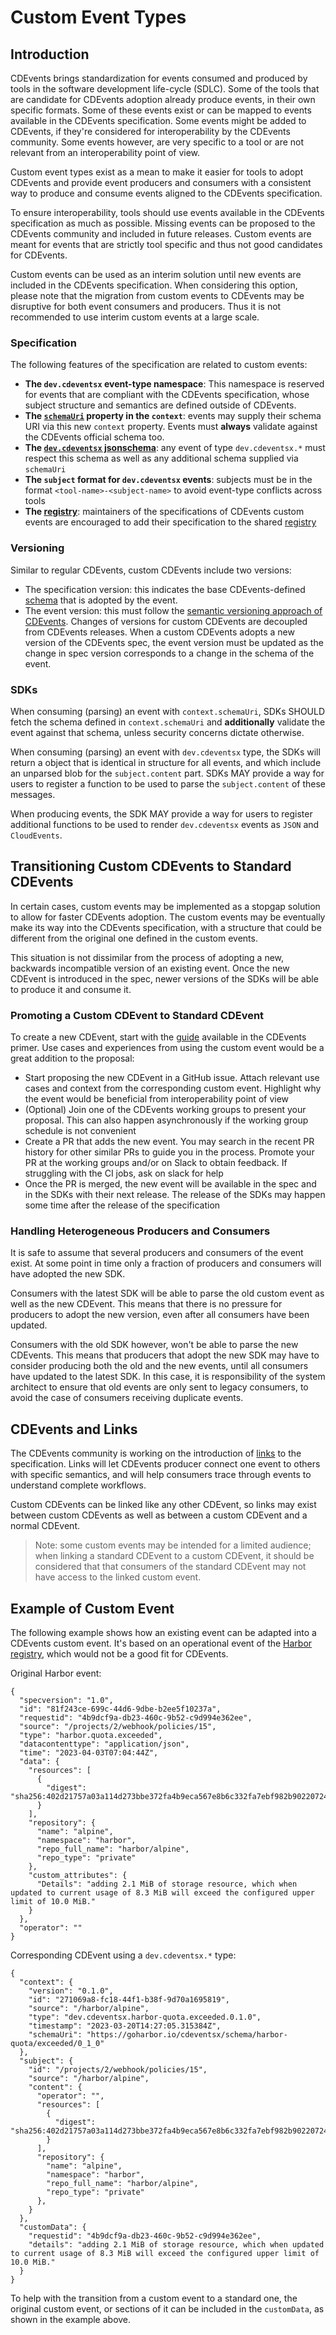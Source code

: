 # Custom Event Types

## Introduction

CDEvents brings standardization for events consumed and produced by tools in the software development life-cycle (SDLC).
Some of the tools that are candidate for CDEvents adoption already produce events, in their own specific formats.
Some of these events exist or can be mapped to events available in the CDEvents specification.
Some events might be added to CDEvents, if they're considered for interoperability by the CDEvents community.
Some events however, are very specific to a tool or are not relevant from an interoperability point of view.

Custom event types exist as a mean to make it easier for tools to adopt CDEvents and provide event producers and consumers with a consistent way to produce and consume events aligned to the CDEvents specification.

To ensure interoperability, tools should use events available in the CDEvents specification as much as possible. Missing events can be proposed to the CDEvents community and included in future releases. Custom events are meant for events that are strictly tool specific and thus not good candidates for CDEvents.

Custom events can be used as an interim solution until new events are included in the CDEvents specification. When considering this option, please note that the migration from custom events to CDEvents may be disruptive for both event consumers and producers. Thus it is not recommended to use interim custom events at a large scale.

### Specification

The following features of the specification are related to custom events:

- **The `dev.cdeventsx` event-type namespace**: This namespace is reserved for events that are compliant with the CDEvents specification, whose subject structure and semantics are defined outside of CDEvents.
- **The [`schemaUri`](/spec.md#schemauri) property in the `context`**: events may supply their schema URI via this new `context` property. Events must **always** validate against the CDEvents official schema too.
- **The [`dev.cdeventsx` jsonschema](schema.json)**: any event of type `dev.cdeventsx.*` must respect this schema as well as any additional schema supplied via `schemaUri`
- **The `subject` format for `dev.cdeventsx` events**: subjects must be in the format `<tool-name>-<subject-name>` to avoid event-type conflicts across tools
- **The [registry](registry.md)**: maintainers of the specifications of CDEvents custom events are encouraged to add their specification to the shared [registry](registry.md)

### Versioning

Similar to regular CDEvents, custom CDEvents include two versions:

- The specification version: this indicates the base CDEvents-defined [schema](schema.json) that is adopted by the event.
- The event version: this must follow the [semantic versioning approach of CDEvents][cdevents-versions]. Changes of versions for custom CDEvents are decoupled from CDEvents releases. When a custom CDEvents adopts a new version of the CDEvents spec, the event version must be updated as the change in spec version corresponds to a change in the schema of the event.

### SDKs

When consuming (parsing) an event with `context.schemaUri`, SDKs SHOULD fetch the schema defined in `context.schemaUri` and **additionally** validate the event against that schema, unless security concerns dictate otherwise.

When consuming (parsing) an event with `dev.cdeventsx` type, the SDKs will return a object that is identical in structure for all events, and which include an unparsed blob for the `subject.content` part. SDKs MAY provide a way for users to register a function to be used to parse the `subject.content` of these messages.

When producing events, the SDK MAY provide a way for users to register additional functions to be used to render `dev.cdeventsx` events as `JSON` and `CloudEvents`.

## Transitioning Custom CDEvents to Standard CDEvents

In certain cases, custom events may be implemented as a stopgap solution to allow for faster CDEvents adoption. The custom events may be eventually make its way into the CDEvents specification, with a structure that could be different from the original one defined in the custom events.

This situation is not dissimilar from the process of adopting a new, backwards incompatible version of an existing event. Once the new CDEvent is introduced in the spec, newer versions of the SDKs will be able to produce it and consume it.

### Promoting a Custom CDEvent to Standard CDEvent

To create a new CDEvent, start with the [guide](https://cdevents.dev/docs/primer/#adding-new-event-types) available in the CDEvents primer. Use cases and experiences from using the custom event would be a great addition to the proposal:

- Start proposing the new CDEvent in a GitHub issue. Attach relevant use cases and context from the corresponding custom event. Highlight why the event would be beneficial from interoperability point of view
- (Optional) Join one of the CDEvents working groups to present your proposal. This can also happen asynchronously if the working group schedule is not convenient
- Create a PR that adds the new event. You may search in the recent PR history for other similar PRs to guide you in the process. Promote your PR at the working groups and/or on Slack to obtain feedback. If struggling with the CI jobs, ask on slack for help
- Once the PR is merged, the new event will be available in the spec and in the SDKs with their next release. The release of the SDKs may happen some time after the release of the specification

### Handling Heterogeneous Producers and Consumers

It is safe to assume that several producers and consumers of the event exist. At some point in time only a fraction of producers and consumers will have adopted the new SDK.

Consumers with the latest SDK will be able to parse the old custom event as well as the new CDEvent. This means that there is no pressure for producers to adopt the new version, even after all consumers have been updated.

Consumers with the old SDK however, won't be able to parse the new CDEvents.
This means that producers that adopt the new SDK may have to consider producing both the old and the new events, until all consumers have updated to the latest SDK.
In this case, it is responsibility of the system architect to ensure that old events are only sent to legacy consumers, to avoid the case of consumers receiving duplicate events.

## CDEvents and Links

The CDEvents community is working on the introduction of [links](https://github.com/cdevents/spec/pull/139) to the specification. Links will let CDEvents producer connect one event to others with specific semantics, and will help consumers trace through events to understand complete workflows.

Custom CDEvents can be linked like any other CDEvent, so links may exist between custom CDEvents as well as between a custom CDEvent and a normal CDEvent.
> Note: some custom events may be intended for a limited audience; when linking a standard CDEvent to a custom CDEvent, it should be considered that that consumers of the standard CDEvent may not have access to the linked custom event.

## Example of Custom Event

The following example shows how an existing event can be adapted into a CDEvents custom event.
It's based on an operational event of the [Harbor registry][harbor-docs], which would not be a good fit for CDEvents.

Original Harbor event:

```jsonld=
{
  "specversion": "1.0",
  "id": "81f243ce-699c-44d6-9dbe-b2ee5f10237a",
  "requestid": "4b9dcf9a-db23-460c-9b52-c9d994e362ee",
  "source": "/projects/2/webhook/policies/15",
  "type": "harbor.quota.exceeded",
  "datacontenttype": "application/json",
  "time": "2023-04-03T07:04:44Z",
  "data": {
    "resources": [
      {
        "digest": "sha256:402d21757a03a114d273bbe372fa4b9eca567e8b6c332fa7ebf982b902207242"
      }
    ],
    "repository": {
      "name": "alpine",
      "namespace": "harbor",
      "repo_full_name": "harbor/alpine",
      "repo_type": "private"
    },
    "custom_attributes": {
      "Details": "adding 2.1 MiB of storage resource, which when updated to current usage of 8.3 MiB will exceed the configured upper limit of 10.0 MiB."
    }
  },
  "operator": ""
}
```

Corresponding CDEvent using a `dev.cdeventsx.*` type:

```jsonld=
{
  "context": {
    "version": "0.1.0",
    "id": "271069a8-fc18-44f1-b38f-9d70a1695819",
    "source": "/harbor/alpine",
    "type": "dev.cdeventsx.harbor-quota.exceeded.0.1.0",
    "timestamp": "2023-03-20T14:27:05.315384Z",
    "schemaUri": "https://goharbor.io/cdeventsx/schema/harbor-quota/exceeded/0_1_0"
  },
  "subject": {
    "id": "/projects/2/webhook/policies/15",
    "source": "/harbor/alpine",
    "content": {
      "operator": "",
      "resources": [
        {
          "digest": "sha256:402d21757a03a114d273bbe372fa4b9eca567e8b6c332fa7ebf982b902207242"
        }
      ],
      "repository": {
        "name": "alpine",
        "namespace": "harbor",
        "repo_full_name": "harbor/alpine",
        "repo_type": "private"
      },
    }
  },
  "customData": {
    "requestid": "4b9dcf9a-db23-460c-9b52-c9d994e362ee",
    "details": "adding 2.1 MiB of storage resource, which when updated to current usage of 8.3 MiB will exceed the configured upper limit of 10.0 MiB."
  }
}
```

To help with the transition from a custom event to a standard one, the original custom event, or sections of it can be included in the `customData`, as shown in the example above.

[harbor-docs]: https://goharbor.io/docs/2.10.0/working-with-projects/project-configuration/configure-webhooks/
[cdevents-versions]: https://cdevents.dev/docs/primer/#versioning-of-cdevents
